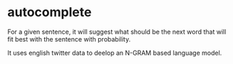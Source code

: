 # autocomplete
For a given sentence, it will suggest what should be the next word that will fit best with the sentence with probability.

It uses english twitter data to deelop an N-GRAM based language model.
